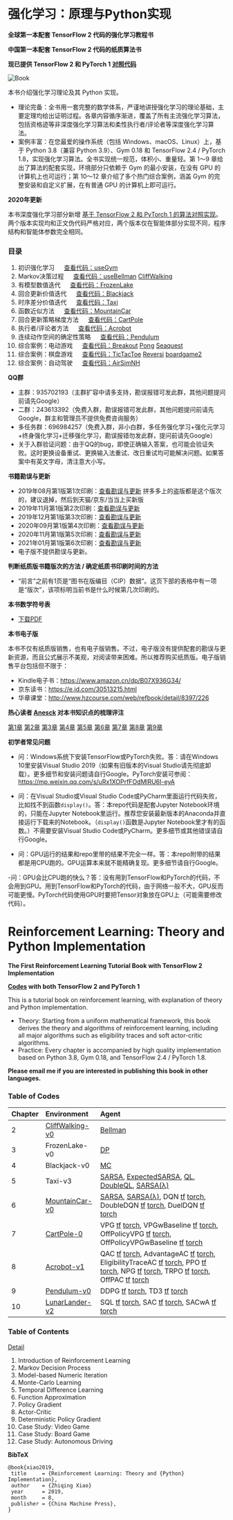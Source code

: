 # 强化学习：原理与Python实现

**全球第一本配套 TensorFlow 2 代码的强化学习教程书**

**中国第一本配套 TensorFlow 2 代码的纸质算法书**

**现已提供 TensorFlow 2 和 PyTorch 1 [对照代码](https://zhiqingxiao.github.io/rl-book/#table-of-codes)**

![Book](https://zhiqingxiao.github.io/images/book/rl.jpg)

本书介绍强化学习理论及其 Python 实现。
- 理论完备：全书用一套完整的数学体系，严谨地讲授强化学习的理论基础，主要定理均给出证明过程。各章内容循序渐进，覆盖了所有主流强化学习算法，包括资格迹等非深度强化学习算法和柔性执行者/评论者等深度强化学习算法。
- 案例丰富：在您最爱的操作系统（包括 Windows、macOS、Linux）上，基于 Python 3.8（兼容 Python 3.9）、Gym 0.18 和 TensorFlow 2.4 / PyTorch 1.8，实现强化学习算法。全书实现统一规范，体积小、重量轻。第 1～9 章给出了算法的配套实现，环境部分只依赖于 Gym 的最小安装，在没有 GPU 的计算机上也可运行；第 10～12 章介绍了多个热门综合案例，涵盖 Gym 的完整安装和自定义扩展，在有普通 GPU 的计算机上即可运行。

**2020年更新**

本书深度强化学习部分新增 [基于 TensorFlow 2 和 PyTorch 1 的算法对照实现](https://zhiqingxiao.github.io/rl-book/#table-of-codes)。
两个版本实现均和正文伪代码严格对应，两个版本仅在智能体部分实现不同，程序结构和智能体参数完全相同。

### 目录

01. 初识强化学习 &emsp; [查看代码：useGym](https://nbviewer.jupyter.org/github/zhiqingxiao/rl-book/blob/master/chapter01_intro/useGym.ipynb)
02. Markov决策过程 &emsp; [查看代码：useBellman](https://nbviewer.jupyter.org/github/zhiqingxiao/rl-book/blob/master/chapter02_mdp/useBellman.ipynb) [CliffWalking](https://nbviewer.jupyter.org/github/zhiqingxiao/rl-book/blob/master/chapter02_mdp/CliffWalking-v0.ipynb)
03. 有模型数值迭代 &emsp; [查看代码：FrozenLake](https://nbviewer.jupyter.org/github/zhiqingxiao/rl-book/blob/master/chapter03_dp/FrozenLake-v0.ipynb)
04. 回合更新价值迭代 &emsp; [查看代码：Blackjack](https://nbviewer.jupyter.org/github/zhiqingxiao/rl-book/blob/master/chapter04_mc/Blackjack-v0.ipynb)
05. 时序差分价值迭代 &emsp; [查看代码：Taxi](https://nbviewer.jupyter.org/github/zhiqingxiao/rl-book/blob/master/chapter05_td/Taxi-v3.ipynb)
06. 函数近似方法 &emsp; [查看代码：MountainCar](https://nbviewer.jupyter.org/github/zhiqingxiao/rl-book/blob/master/chapter06_approx/MountainCar-v0_tf.ipynb)
07. 回合更新策略梯度方法 &emsp; [查看代码：CartPole](https://nbviewer.jupyter.org/github/zhiqingxiao/rl-book/blob/master/chapter07_pg/CartPole-v0_tf.ipynb)
08. 执行者/评论者方法 &emsp; [查看代码：Acrobot](https://nbviewer.jupyter.org/github/zhiqingxiao/rl-book/blob/master/chapter08_ac/Acrobot-v1_tf.ipynb)
09. 连续动作空间的确定性策略 &emsp; [查看代码：Pendulum](https://nbviewer.jupyter.org/github/zhiqingxiao/rl-book/blob/master/chapter09_dpg/Pendulum-v0_tf.ipynb)
10. 综合案例：电动游戏 &emsp; [查看代码：Breakout](https://nbviewer.jupyter.org/github/zhiqingxiao/rl-book/blob/master/chapter10_atari/BreakoutDeterministic-v4_tf.ipynb) [Pong](https://nbviewer.jupyter.org/github/zhiqingxiao/rl-book/blob/master/chapter10_atari/PongDeterministic-v4_tf.ipynb) [Seaquest](https://nbviewer.jupyter.org/github/zhiqingxiao/rl-book/blob/master/chapter10_atari/SeaquestDeterministic-v4_tf.ipynb)
11. 综合案例：棋盘游戏 &emsp; [查看代码：TicTacToe](https://nbviewer.jupyter.org/github/zhiqingxiao/rl-book/blob/master/chapter11_alphazero/TicTacToe-v0_tf.ipynb) [Reversi](https://nbviewer.jupyter.org/github/zhiqingxiao/rl-book/blob/master/chapter11_alphazero/Reversi-v0_4x4_tf.ipynb) [boardgame2](https://github.com/zhiqingxiao/boardgame2)
12. 综合案例：自动驾驶 &emsp; [查看代码：AirSimNH](https://nbviewer.jupyter.org/github/zhiqingxiao/rl-book/blob/master/chapter12_drive/AirSimNH_tf.ipynb)

**QQ群**

- 主群：935702193（主群扩容中请多支持，勘误报错可发此群，其他问题提问前请先Google）
- 二群：243613392（免费入群，勘误报错可发此群，其他问题提问前请先Google，群主和管理员不提供免费咨询服务）
- 多任务群：696984257（免费入群，非小白群，多任务强化学习+强化元学习+终身强化学习+迁移强化学习，勘误报错勿发此群，提问前请先Google）
- 关于入群验证问题：由于QQ的bug，即使正确输入答案，也可能会验证失败。这时更换设备重试、更换输入法重试、改日重试均可能解决问题。如果答案中有英文字母，清注意大小写。

**书籍勘误与更新**
- 2019年08月第1版第1次印刷：[查看勘误与更新](https://zhiqingxiao.github.io/rl-book/errata/errata201908.html) 拼多多上的盗版都是这个版次的，建议退掉，然后到天猫/京东/当当上买新版
- 2019年11月第1版第2次印刷：[查看勘误与更新](https://zhiqingxiao.github.io/rl-book/errata/errata201911.html)
- 2019年12月第1版第3次印刷：[查看勘误与更新](https://zhiqingxiao.github.io/rl-book/errata/errata201912.html)
- 2020年09月第1版第4次印刷：[查看勘误与更新](https://zhiqingxiao.github.io/rl-book/errata/errata202009.html)
- 2020年11月第1版第5次印刷：[查看勘误与更新](https://zhiqingxiao.github.io/rl-book/errata/errata202011.html)
- 2021年01月第1版第6次印刷：[查看勘误与更新](https://zhiqingxiao.github.io/rl-book/errata/errata202101.html)
- 电子版不提供勘误与更新。

**判断纸质版书籍版次的方法 / 确定纸质书印刷时间的方法**
- “前言”之前有1页是“图书在版编目（CIP）数据”。这页下部的表格中有一项是“版次”，该项标明当前书是什么时候第几次印刷的。

**本书数学符号表**
- [下载PDF](https://raw.githubusercontent.com/zhiqingxiao/rl-book/master/resources/notations.pdf)

**本书电子版**

本书不仅有纸质版销售，也有电子版销售。不过，电子版没有提供配套的勘误与更新资源，而且公式展示不美观，对阅读带来困难。所以推荐购买纸质版。电子版销售平台包括但不限于：
- Kindle电子书：https://www.amazon.cn/dp/B07X936G34/
- 京东读书：https://e.jd.com/30513215.html
- 华章课堂：http://www.hzcourse.com/web/refbook/detail/8397/226

**热心读者 [Anesck](https://github.com/anesck) 对本书知识点的梳理评注**

[第1章](https://anesck.github.io/M-D-R_learning_notes/RLTPI/notes_html/1.chapter_one.html) 
[第2章](https://anesck.github.io/M-D-R_learning_notes/RLTPI/notes_html/2.chapter_two.html) 
[第3章](https://anesck.github.io/M-D-R_learning_notes/RLTPI/notes_html/3.chapter_three.html) 
[第4章](https://anesck.github.io/M-D-R_learning_notes/RLTPI/notes_html/4.chapter_four.html) 
[第5章](https://anesck.github.io/M-D-R_learning_notes/RLTPI/notes_html/5.chapter_five.html) 
[第6章](https://anesck.github.io/M-D-R_learning_notes/RLTPI/notes_html/6.chapter_six.html) 
[第7章](https://anesck.github.io/M-D-R_learning_notes/RLTPI/notes_html/7.chapter_seven.html) 
[第8章](https://anesck.github.io/M-D-R_learning_notes/RLTPI/notes_html/8.chapter_eight.html) 
[第9章](https://anesck.github.io/M-D-R_learning_notes/RLTPI/notes_html/9.chapter_nine.html) 

**初学者常见问题**

- 问：Windows系统下安装TensorFlow或PyTorch失败。答：请在Windows 10里安装Visual Studio 2019（如果有旧版本的Visual Studio请先彻底卸载）。更多细节和安装问题请自行Google。PyTorch安装可参阅：https://mp.weixin.qq.com/s/uRx1XOPrfFOdMlRU6I-eyA

- 问：在Visual Studio或Visual Studio Code或PyCharm里面运行代码失败，比如找不到函数`display()`。答：本repo代码是配套Jupyter Notebook环境的，只能在Jupyter Notebook里运行。推荐您安装最新版本的Anaconda并直接运行下载来的Notebook。（`display()`函数是Jupyter Notebook里才有的函数。）不需要安装Visual Studio Code或PyCharm。更多细节或其他错误请自行Google。

- 问：GPU运行的结果和repo里带的结果不完全一样。答：本repo附带的结果都是用CPU跑的。GPU运算本来就不能精确复现。更多细节请自行Google。

-问：GPU会比CPU跑的快么？答：没有用到TensorFlow和PyTorch的代码，不会用到GPU。用到TensorFlow和PyTorch的代码，由于网络一般不大，GPU反而可能更慢。PyTorch代码使用GPU时要把Tensor对象放在GPU上（可能需要修改代码）。

# Reinforcement Learning: Theory and Python Implementation

**The First Reinforcement Learning Tutorial Book with TensorFlow 2 Implementation**

**[Codes](https://github.com/ZhiqingXiao/rl-book/tree/master/notebooks) with both TensorFlow 2 and PyTorch 1**

This is a tutorial book on reinforcement learning, with explanation of theory and Python implementation.
- Theory: Starting from a uniform mathematical framework, this book derives the theory and algorithms of reinforcement learning, including all major algorithms such as eligibility traces and soft actor-critic algorithms.
- Practice: Every chapter is accompanied by high quality implementation based on Python 3.8, Gym 0.18, and TensorFlow 2.4 / PyTorch 1.8.

**Please email me if you are interested in publishing this book in other languages.**


### Table of Codes

| Chapter | Environment | Agent |
| :--- | :--- | :--- |
| 2 | [CliffWalking-v0](https://github.com/ZhiqingXiao/rl-book/blob/master/notebooks/CliffWalking-v0_CloseForm.ipynb) | [Bellman](https://github.com/ZhiqingXiao/rl-book/blob/master/notebooks/CliffWalking-v0_CloseForm.ipynb) |
| 3 | FrozenLake-v0 | [DP](https://github.com/ZhiqingXiao/rl-book/blob/master/notebooks/FrozenLake-v0_DP_demo.ipynb) |
| 4 | Blackjack-v0 | [MC](https://github.com/ZhiqingXiao/rl-book/blob/master/notebooks/Blackjack-v0_MonteCarlo_demo.ipynb) |
| 5 | Taxi-v3 | [SARSA](https://github.com/ZhiqingXiao/rl-book/blob/master/notebooks/Taxi-v3_SARSA_demo.ipynb), [ExpectedSARSA](https://github.com/ZhiqingXiao/rl-book/blob/master/notebooks/Taxi-v3_ExpectedSARSA.ipynb), [QL](https://github.com/ZhiqingXiao/rl-book/blob/master/notebooks/Taxi-v3_QLearning.ipynb), [DoubleQL](https://github.com/ZhiqingXiao/rl-book/blob/master/notebooks/Taxi-v3_DoubleQLearning.ipynb), [SARSA(λ)](https://github.com/ZhiqingXiao/rl-book/blob/master/notebooks/Taxi-v3_SARSALambda.ipynb) |
| 6 | [MountainCar-v0](https://github.com/ZhiqingXiao/rl-book/blob/master/notebooks/MountainCar-v0_CloseForm.ipynb) | [SARSA](https://github.com/ZhiqingXiao/rl-book/blob/master/notebooks/MountainCar-v0_SARSA.ipynb), [SARSA(λ)](https://github.com/ZhiqingXiao/rl-book/blob/master/notebooks/MountainCar-v0_SARSAlambda.ipynb), DQN [tf](https://github.com/ZhiqingXiao/rl-book/blob/master/notebooks/MountainCar-v0_DQN_tf.ipynb) [torch](https://github.com/ZhiqingXiao/rl-book/blob/master/notebooks/MountainCar-v0_DQN_torch.ipynb), DoubleDQN [tf](https://github.com/ZhiqingXiao/rl-book/blob/master/notebooks/MountainCar-v0_DoubleDQN_tf.ipynb) [torch](https://github.com/ZhiqingXiao/rl-book/blob/master/notebooks/MountainCar-v0_DoubleDQN_torch.ipynb), DuelDQN [tf](https://github.com/ZhiqingXiao/rl-book/blob/master/notebooks/MountainCar-v0_DuelDQN_tf.ipynb) [torch](https://github.com/ZhiqingXiao/rl-book/blob/master/notebooks/MountainCar-v0_DuelDQN_torch.ipynb) |
| 7 | [CartPole-0](https://github.com/ZhiqingXiao/rl-book/blob/master/notebooks/CartPole-v0_CloseForm.ipynb) | VPG [tf](https://github.com/ZhiqingXiao/rl-book/blob/master/notebooks/CartPole-v0_VPG_tf.ipynb) [torch](https://github.com/ZhiqingXiao/rl-book/blob/master/notebooks/CartPole-v0_VPG_torch.ipynb), VPGwBaseline [tf](https://github.com/ZhiqingXiao/rl-book/blob/master/notebooks/CartPole-v0_VPGwBaseline_tf.ipynb) [torch](https://github.com/ZhiqingXiao/rl-book/blob/master/notebooks/CartPole-v0_VPGwBaseline_torch.ipynb), OffPolicyVPG [tf](https://github.com/ZhiqingXiao/rl-book/blob/master/notebooks/CartPole-v0_OffPolicyVPG_tf.ipynb) [torch](https://github.com/ZhiqingXiao/rl-book/blob/master/notebooks/CartPole-v0_OffPolicyVPG_torch.ipynb), OffPolicyVPGwBaseline [tf](https://github.com/ZhiqingXiao/rl-book/blob/master/notebooks/CartPole-v0_OffPolicyVPGwBaseline_tf.ipynb) [torch](https://github.com/ZhiqingXiao/rl-book/blob/master/notebooks/CartPole-v0_OffPolicyVPGwBaseline_torch.ipynb) |
| 8 | [Acrobot-v1](https://github.com/ZhiqingXiao/rl-book/blob/master/notebooks/Acrobot-v1_CloseForm.ipynb) | QAC [tf](https://github.com/ZhiqingXiao/rl-book/blob/master/notebooks/Acrobot-v1_QActorCritic_tf.ipynb) [torch](https://github.com/ZhiqingXiao/rl-book/blob/master/notebooks/Acrobot-v1_QActorCritic_torch.ipynb), AdvantageAC [tf](https://github.com/ZhiqingXiao/rl-book/blob/master/notebooks/Acrobot-v1_AdvantageActorCritic_tf.ipynb) [torch](https://github.com/ZhiqingXiao/rl-book/blob/master/notebooks/Acrobot-v1_AdvantageActorCritic_torch.ipynb), EligibilityTraceAC [tf](https://github.com/ZhiqingXiao/rl-book/blob/master/notebooks/Acrobot-v1_EligibilityTraceAC_tf.ipynb) [torch](https://github.com/ZhiqingXiao/rl-book/blob/master/notebooks/Acrobot-v1_EligibilityTraceAC_torch.ipynb), PPO [tf](https://github.com/ZhiqingXiao/rl-book/blob/master/notebooks/Acrobot-v1_PPO_tf.ipynb) [torch](https://github.com/ZhiqingXiao/rl-book/blob/master/notebooks/Acrobot-v1_PPO_torch.ipynb), NPG [tf](https://github.com/ZhiqingXiao/rl-book/blob/master/notebooks/Acrobot-v1_NPG_tf.ipynb) [torch](https://github.com/ZhiqingXiao/rl-book/blob/master/notebooks/Acrobot-v1_NPG_torch.ipynb), TRPO [tf](https://github.com/ZhiqingXiao/rl-book/blob/master/notebooks/Acrobot-v1_TRPO_tf.ipynb) [torch](https://github.com/ZhiqingXiao/rl-book/blob/master/notebooks/Acrobot-v1_TRPO_torch.ipynb), OffPAC [tf](https://github.com/ZhiqingXiao/rl-book/blob/master/notebooks/Acrobot-v1_OffPAC_tf.ipynb) [torch](https://github.com/ZhiqingXiao/rl-book/blob/master/notebooks/Acrobot-v1_OffPAC_torch.ipynb) |
| 9 | [Pendulum-v0](https://github.com/ZhiqingXiao/rl-book/blob/master/notebooks/Pendulum-v0_CloseForm.ipynb) | DDPG [tf](https://github.com/ZhiqingXiao/rl-book/blob/master/notebooks/Pendulum-v0_DDPG_tf.ipynb) [torch](https://github.com/ZhiqingXiao/rl-book/blob/master/notebooks/Pendulum-v0_DDPG_torch.ipynb), TD3 [tf](https://github.com/ZhiqingXiao/rl-book/blob/master/notebooks/Pendulum-v0_TD3_tf.ipynb) [torch](https://github.com/ZhiqingXiao/rl-book/blob/master/notebooks/Pendulum-v0_TD3_torch.ipynb) |
| 10 | [LunarLander-v2](https://github.com/ZhiqingXiao/rl-book/blob/master/notebooks/LunarLander-v2_CloseForm.ipynb) | SQL [tf](https://github.com/ZhiqingXiao/rl-book/blob/master/notebooks/LunarLander-v2_SQL_tf.ipynb) [torch](https://github.com/ZhiqingXiao/rl-book/blob/master/notebooks/LunarLander-v2_SQL_torch.ipynb), SAC [tf](https://github.com/ZhiqingXiao/rl-book/blob/master/notebooks/LunarLander-v2_SACwoA_tf.ipynb) [torch](https://github.com/ZhiqingXiao/rl-book/blob/master/notebooks/LunarLander-v2_SACwoA_torch.ipynb), SACwA [tf](https://github.com/ZhiqingXiao/rl-book/blob/master/notebooks/LunarLander-v2_SACwA_tf.ipynb) [torch](https://github.com/ZhiqingXiao/rl-book/blob/master/notebooks/LunarLander-v2_SACwA_torch.ipynb) |


### Table of Contents

[Detail](https://raw.githubusercontent.com/zhiqingxiao/rl-book/master/resources/toc.pdf)

01. Introduction of Reinforcement Learning
02. Markov Decision Process
03. Model-based Numeric Iteration
04. Monte-Carlo Learning
05. Temporal Difference Learning
06. Function Approximation
07. Policy Gradient
08. Actor-Critic
09. Deterministic Policy Gradient
10. Case Study: Video Game
11. Case Study: Board Game
12. Case Study: Autonomous Driving


**BibTeX**

    @book{xiao2019,
     title     = {Reinforcement Learning: Theory and {Python} Implementation},
     author    = {Zhiqing Xiao}
     year      = 2019,
     month     = 8,
     publisher = {China Machine Press},
    }

